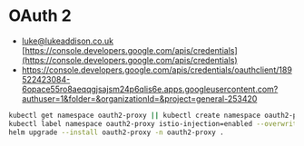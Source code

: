 # OAuth 2

- luke@lukeaddison.co.uk [https://console.developers.google.com/apis/credentials](https://console.developers.google.com/apis/credentials)
- https://console.developers.google.com/apis/credentials/oauthclient/189522423084-6opace55ro8aeqqgjsajsm24p6qlis6e.apps.googleusercontent.com?authuser=1&folder=&organizationId=&project=general-253420

```sh
kubectl get namespace oauth2-proxy || kubectl create namespace oauth2-proxy
kubectl label namespace oauth2-proxy istio-injection=enabled --overwrite
helm upgrade --install oauth2-proxy -n oauth2-proxy .
```
